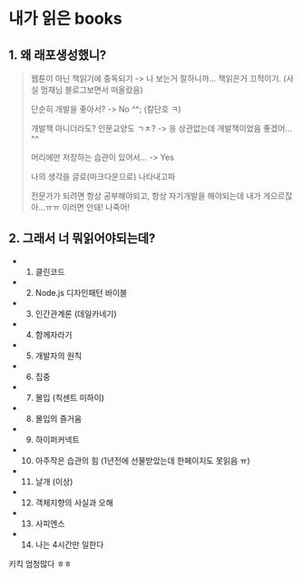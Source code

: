 # 내가 읽은 books 

## 1. 왜 래포생성했니?

> 웹툰이 아닌 책읽기에 중독되기 -> 나 보는거 잘하니까... 책읽은거 끄적이기. (사실 멈재님 블로그보면서 떠올랐음)
>
> 단순히 개발을 좋아서? -> No ^^; (칼단호 ㅋ)
>
> 개발책 아니더라도? 인문교양도 ㄱㅊ? -> 응 상관없는데 개발책이었음 좋겠어... ^^
>
> 머리에만 저장하는 습관이 있어서... -> Yes
>
> 나의 생각을 글로(마크다운으로) 나타내고파
>
> 전문가가 되려면 항상 공부해야되고, 항상 자기개발을 해야되는데 내가 게으르잖아...ㅠㅠ 이러면 안돼! 나죽어!


## 2. 그래서 너 뭐읽어야되는데?

- 1. 클린코드
- 2. Node.js 디자인패턴 바이블
- 3. 인간관계론 (데일카네기)
- 4. 함께자라기
- 5. 개발자의 원칙
- 6. 집중
- 7. 몰입 (칙센트 미하이)
- 8. 몰입의 즐거움
- 9. 하이퍼커넥트
- 10. 아주작은 습관의 힘 (1년전에 선물받았는데 한페이지도 못읽음 ㅠ)
- 11. 날개 (이상)
- 12. 객체지향의 사실과 오해
- 13. 사피엔스
- 14. 나는 4시간만 일한다

키킥 엄청많다 ㅎㅎ


